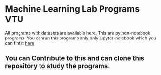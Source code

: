 # Machine Learning Lab Programs VTU
All programs with datasets are available here. This are python-notebook programs. You canrun this programs only only jupyter-notebook which you can fint it [here](https://jupyter.org/)
## You can Contribute to this and can clone this repository to study the programs.

